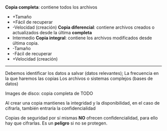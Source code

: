 **Copia completa**: contiene todos los archivos
 - +Tamaño
 - +Fácil de recuperar
 - -Velocidad (creación)
**Copia diferencial**: contiene archivos creados o actualizados desde la última **completa** 
 - Intermedio
**Copia integral**: contiene los archivos modificados desde última copia. 
 - -Tamaño
 - -Fácil de recuperar
 - +Velocidad (creación)

---

Debemos identificar los datos a salvar (datos relevantes); 
La frecuencia en la que haremos las copias
Los archivos o sistemas complejos (bases de datos)

Images de disco: copia completa de TODO

Al crear una copia mantienes la integridad y la disponibilidad, en el caso de cifrarla, también entraría la confidencialidad

Copias de seguridad por sí mismas **NO** ofrecen confidencialidad, para ello hay que cifrarlas. Es un **peligro** si no se protegen.
